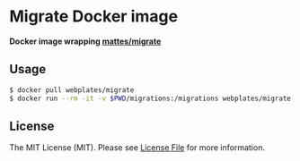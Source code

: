 # Migrate Docker image

**Docker image wrapping [mattes/migrate](https://github.com/mattes/migrate)**


## Usage

``` bash
$ docker pull webplates/migrate
$ docker run --rm -it -v $PWD/migrations:/migrations webplates/migrate
```

## License

The MIT License (MIT). Please see [License File](LICENSE) for more information.
